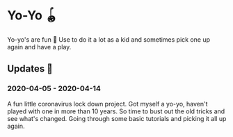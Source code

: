 # Yo-Yo 🪀

Yo-yo's are fun 🥳 Use to do it a lot as a kid and sometimes pick one up again and have a play.

## Updates 🔼

### 2020-04-05 - 2020-04-14

A fun little coronavirus lock down project. Got myself a yo-yo, haven't played with one in more than 10 years. So time to bust out the old tricks and see what's changed. Going through some basic tutorials and picking it all up again.
